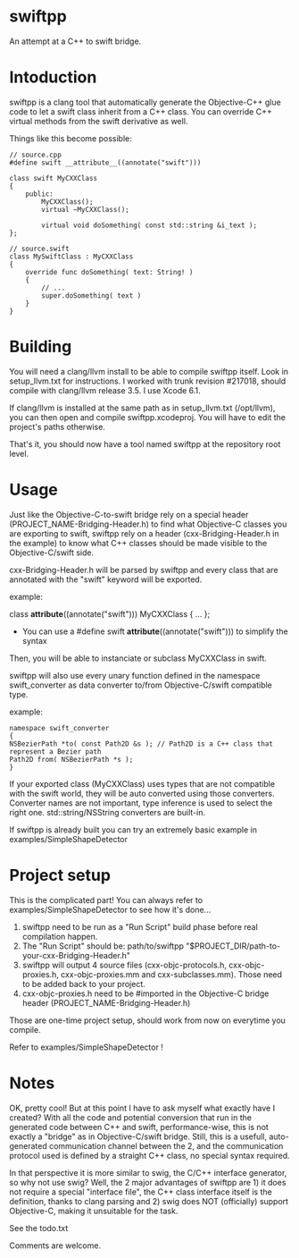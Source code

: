 swiftpp
=======

An attempt at a C++ to swift bridge.


Intoduction
===========

swiftpp is a clang tool that automatically generate the Objective-C++ glue code to let a swift class inherit from a C++ class.  You can override C++ virtual methods from the swift derivative as well.

Things like this become possible:

```
// source.cpp
#define swift __attribute__((annotate("swift")))

class swift MyCXXClass
{
	public:
		MyCXXClass();
		virtual ~MyCXXClass();
	
		virtual void doSomething( const std::string &i_text );
};

// source.swift
class MySwiftClass : MyCXXClass
{
	override func doSomething( text: String! )
	{
		// ...
		super.doSomething( text )
	}
}

```


Building
========

You will need a clang/llvm install to be able to compile swiftpp itself.  Look in setup_llvm.txt for  instructions. I worked with trunk revision #217018, should compile with clang/llvm release 3.5. I use Xcode 6.1.

If clang/llvm is installed at the same path as in setup_llvm.txt (/opt/llvm), you can then open and compile swiftpp.xcodeproj. You will have to edit the project's paths otherwise.

That's it, you should now have a tool named swiftpp at the repository root level.


Usage
=====

Just like the Objective-C-to-swift bridge rely on a special header (PROJECT_NAME-Bridging-Header.h) to find what Objective-C classes you are exporting to swift, swiftpp rely on a header (cxx-Bridging-Header.h in the example) to know what C++ classes should be made visible to the Objective-C/swift side.

cxx-Bridging-Header.h will be parsed by swiftpp and every class that are annotated with the "swift" keyword will be exported.

example:

class __attribute__((annotate("swift"))) MyCXXClass { ... };

 * You can use a #define swift __attribute__((annotate("swift"))) to simplify the syntax

Then, you will be able to instanciate or subclass MyCXXClass in swift.

swiftpp will also use every unary function defined in the namespace swift_converter as data converter to/from Objective-C/swift compatible type.

example:

```
namespace swift_converter
{
NSBezierPath *to( const Path2D &s ); // Path2D is a C++ class that represent a Bezier path
Path2D from( NSBezierPath *s );
}
```

If your exported class (MyCXXClass) uses types that are not compatible with the swift world, they will be auto converted using those converters.  Converter names are not important, type inference is used to select the right one.  std::string/NSString converters are built-in.

If swiftpp is already built you can try an extremely basic example in examples/SimpleShapeDetector


Project setup
=============

This is the complicated part! You can always refer to examples/SimpleShapeDetector to see how it's done...

1. swiftpp need to be run as a "Run Script" build phase before real compilation happen.
2. The "Run Script" should be:
	path/to/swiftpp "$PROJECT_DIR/path-to-your-cxx-Bridging-Header.h"
4. swiftpp will output 4 source files (cxx-objc-protocols.h, cxx-objc-proxies.h, cxx-objc-proxies.mm and cxx-subclasses.mm). Those need to be added back to your project.
5. cxx-objc-proxies.h need to be #imported in the Objective-C bridge header (PROJECT_NAME-Bridging-Header.h)

Those are one-time project setup, should work from now on everytime you compile.

Refer to examples/SimpleShapeDetector !


Notes
=====

OK, pretty cool! But at this point I have to ask myself what exactly have I created? With all the code and potential conversion that run in the generated code between C++ and swift, performance-wise, this is not exactly a "bridge" as in Objective-C/swift bridge. Still, this is a usefull, auto-generated communication channel between the 2, and the communication protocol used is defined by a straight C++ class, no special syntax required.

In that perspective it is more similar to swig, the C/C++ interface generator, so why not use swig? Well, the 2 major advantages of swiftpp are 1) it does not require a special "interface file", the C++ class interface itself is the definition, thanks to clang parsing and 2) swig does NOT (officially) support Objective-C, making it unsuitable for the task.

See the todo.txt

Comments are welcome.
